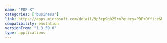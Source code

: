 ```yaml
---
name: "PDF X"
categories: ['business']
link: https://apps.microsoft.com/detail/9p3cp9g025rm?query=PDF+Office&hl=en-us&gl=US
compatibility: emulation
versionFrom: "1.3.59.0"
type: applications
---
```


